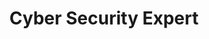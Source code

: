 ---
jsonUrl: "/jsons/roadmaps/cyber-security.json"
pdfUrl: "/pdfs/roadmaps/cyber-security.pdf"
order: 11
briefTitle: "Cyber Security"
briefDescription: "Step by step guide to becoming a Cyber Security Expert in 2023"
title: "Cyber Security Expert"
description: "Step by step guide to becoming a Cyber Security Expert in 2023"
isNew: true
hasTopics: true
dimensions:
  width: 968
  height: 3316.15
schema:
  headline: "Cyber Security Roadmap"
  description: "Learn how to become a Cyber Security expert with this interactive step by step guide in 2023. We also have resources and short descriptions attached to the roadmap items so you can get everything you want to learn in one place."
  imageUrl: "https://roadmap.sh/roadmaps/cyber-security.png"
  datePublished: "2023-01-05"
  dateModified: "2023-01-20"
seo:
  title: "Cyber Security Roadmap"
  description: "Community driven, articles, resources, guides, interview questions, quizzes for cyber security. Learn to become a modern Cyber Security Expert by following the steps, skills, resources and guides listed in this roadmap."
  keywords:
    - "guide to becoming a cyber security expert"
    - "guide to becoming a cyber security expert"
    - "cyber security expert"
    - "cyber security skills"
    - "guide to cyber security"
    - "cyber security roadmap"
    - "cyber security skills"
    - "cyber security skills test"
    - "skills for cyber security"
    - "what is cyber security"
    - "cyber security quiz"
    - "cyber security interview questions"
    - "cyber security engineer roadmap"
    - "cyber security expert roadmap"
    - "become a cyber security expert"
    - "cyber security expert career path"
    - "cyber security expert"
    - "modern cyber security expert"
relatedRoadmaps:
  - "backend"
  - "devops"
  - "python"
sitemap:
  priority: 1
  changefreq: "monthly"
tags:
  - "roadmap"
  - "main-sitemap"
  - "role-roadmap"
---